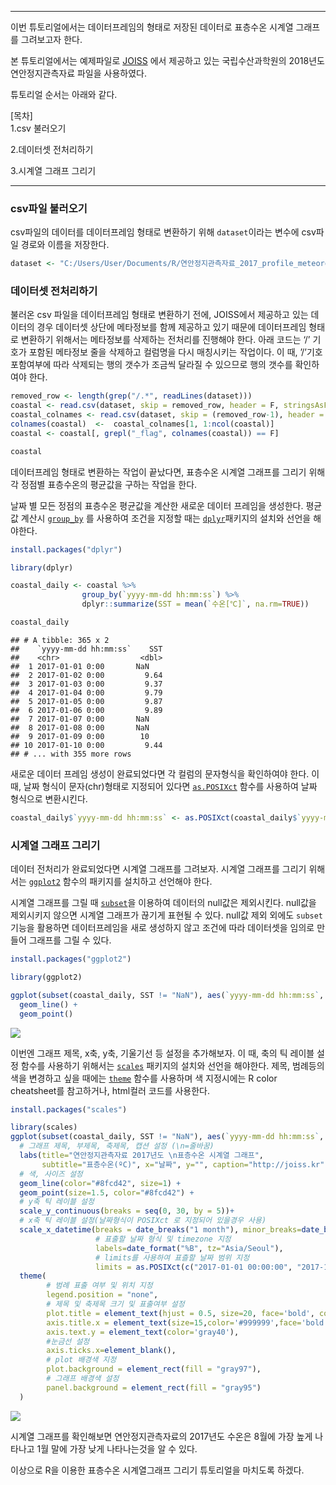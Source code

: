 ------------------------------------------------------------------------

이번 튜토리얼에서는 데이터프레임의 형태로 저장된 데이터로 표층수온
시계열 그래프를 그려보고자 한다.

본 튜토리얼에서는 예제파일로 [JOISS](http://joiss.kr) 에서 제공하고 있는
국립수산과학원의 2018년도 연안정지관측자료 파일을 사용하였다.

튜토리얼 순서는 아래와 같다.

\[목차\]  
1.csv 불러오기

2.데이터셋 전처리하기

3.시계열 그래프 그리기

------------------------------------------------------------------------

### csv파일 불러오기

csv파일의 데이터를 데이터프레임 형태로 변환하기 위해 `dataset`이라는
변수에 csv파일 경로와 이름을 저장한다.

``` r
dataset <- "C:/Users/User/Documents/R/연안정지관측자료_2017_profile_meteorological_unknown.csv" 
```

### 데이터셋 전처리하기

불러온 csv 파일을 데이터프레임 형태로 변환하기 전에, JOISS에서 제공하고
있는 데이터의 경우 데이터셋 상단에 메타정보를 함께 제공하고 있기 때문에
데이터프레임 형태로 변환하기 위해서는 메타정보를 삭제하는 전처리를
진행해야 한다. 아래 코드는 ‘/’ 기호가 포함된 메타정보 줄을 삭제하고
컬럼명을 다시 매칭시키는 작업이다. 이 때, ’/’기호 포함여부에 따라
삭제되는 행의 갯수가 조금씩 달라질 수 있으므로 행의 갯수를 확인하여야
한다.

``` r
removed_row <- length(grep("/.*", readLines(dataset)))
coastal <- read.csv(dataset, skip = removed_row, header = F, stringsAsFactors=FALSE)
coastal_colnames <- read.csv(dataset, skip = (removed_row-1), header = F, nrows = 1, as.is = T)
colnames(coastal)  <-  coastal_colnames[1, 1:ncol(coastal)]
coastal <- coastal[, grepl("_flag", colnames(coastal)) == F]
```

``` r
coastal
```

데이터프레임 형태로 변환하는 작업이 끝났다면, 표층수온 시계열 그래프를
그리기 위해 각 정점별 표층수온의 평균값을 구하는 작업을 한다.

날짜 별 모든 정점의 표층수온 평균값을 계산한 새로운 데이터 프레임을
생성한다. 평균값 계산시
[`group_by`](https://www.rdocumentation.org/packages/dplyr/versions/0.7.8/topics/group_by)
를 사용하여 조건을 지정할 때는
[`dplyr`](https://www.rdocumentation.org/packages/dbplyr/versions/1.4.2)패키지의
설치와 선언을 해야한다.

``` r
install.packages("dplyr")
```

``` r
library(dplyr)

coastal_daily <- coastal %>% 
                group_by(`yyyy-mm-dd hh:mm:ss`) %>% 
                dplyr::summarize(SST = mean(`수온[℃]`, na.rm=TRUE))

coastal_daily
```

    ## # A tibble: 365 x 2
    ##    `yyyy-mm-dd hh:mm:ss`    SST
    ##    <chr>                  <dbl>
    ##  1 2017-01-01 0:00       NaN   
    ##  2 2017-01-02 0:00         9.64
    ##  3 2017-01-03 0:00         9.37
    ##  4 2017-01-04 0:00         9.79
    ##  5 2017-01-05 0:00         9.87
    ##  6 2017-01-06 0:00         9.89
    ##  7 2017-01-07 0:00       NaN   
    ##  8 2017-01-08 0:00       NaN   
    ##  9 2017-01-09 0:00        10   
    ## 10 2017-01-10 0:00         9.44
    ## # ... with 355 more rows

새로운 데이터 프레임 생성이 완료되었다면 각 컬럼의 문자형식을 확인하여야
한다. 이때, 날짜 형식이 문자(chr)형태로 지정되어 있다면
[`as.POSIXct`](https://www.rdocumentation.org/packages/dwtools/versions/0.8.3.9/topics/as.POSIXct)
함수를 사용하여 날짜 형식으로 변환시킨다.

``` r
coastal_daily$`yyyy-mm-dd hh:mm:ss` <- as.POSIXct(coastal_daily$`yyyy-mm-dd hh:mm:ss`, format="%Y-%m-%d")
```

### 시계열 그래프 그리기

데이터 전처리가 완료되었다면 시계열 그래프를 그려보자. 시계열 그래프를
그리기 위해서는
[`ggplot2`](https://www.rdocumentation.org/packages/ggplot2/versions/3.3.0)
함수의 패키지를 설치하고 선언해야 한다.

시계열 그래프를 그릴 때
[`subset`](https://www.rdocumentation.org/packages/base/versions/3.6.2/topics/subset)을
이용하여 데이터의 null값은 제외시킨다. null값을 제외시키지 않으면 시계열
그래프가 끊기게 표현될 수 있다. null값 제외 외에도 `subset`기능을
활용하면 데이터프레임을 새로 생성하지 않고 조건에 따라 데이터셋을 임의로
만들어 그래프를 그릴 수 있다.

``` r
install.packages("ggplot2")
```

``` r
library(ggplot2)

ggplot(subset(coastal_daily, SST != "NaN"), aes(`yyyy-mm-dd hh:mm:ss`, SST)) +
  geom_line() +
  geom_point() 
```

![](images/timeseries1.png)

이번엔 그래프 제목, x축, y축, 기울기선 등 설정을 추가해보자. 이 때, 축의
틱 레이블 설정 함수를 사용하기 위해서는
[`scales`](https://www.rdocumentation.org/packages/scales/versions/0.4.1)
패키지의 설치와 선언을 해야한다. 제목, 범례등의 색을 변경하고 싶을
때에는
[`theme`](https://www.rdocumentation.org/packages/ggplot2/versions/2.0.0/topics/theme)
함수를 사용하며 색 지정시에는 R color cheatsheet를 참고하거나, html컬러
코드를 사용한다.

``` r
install.packages("scales")
```

``` r
library(scales)
ggplot(subset(coastal_daily, SST != "NaN"), aes(`yyyy-mm-dd hh:mm:ss`, SST)) +
  # 그래프 제목, 부제목, 축제목, 캡션 설정 (\n=줄바꿈)
  labs(title="연안정지관측자료 2017년도 \n표층수온 시계열 그래프", 
       subtitle="표층수온(ºC)", x="날짜", y="", caption="http://joiss.kr") +
  # 색, 사이즈 설정
  geom_line(color="#8fcd42", size=1) +
  geom_point(size=1.5, color="#8fcd42") +
  # y축 틱 레이블 설정
  scale_y_continuous(breaks = seq(0, 30, by = 5))+
  # x축 틱 레이블 설정(날짜형식이 POSIXct 로 지정되어 있을경우 사용)
  scale_x_datetime(breaks = date_breaks("1 month"), minor_breaks=date_breaks("1 month"), 
                   # 표출할 날짜 형식 및 timezone 지정
                   labels=date_format("%B", tz="Asia/Seoul"), 
                   # limits를 사용하여 표츨할 날짜 범위 지정
                   limits = as.POSIXct(c("2017-01-01 00:00:00", "2017-12-31 11:59:59")))+
  theme(
        # 범례 표출 여부 및 위치 지정
        legend.position = "none", 
        # 제목 및 축제목 크기 및 표출여부 설정
        plot.title = element_text(hjust = 0.5, size=20, face='bold', color="#018dc5"),
        axis.title.x = element_text(size=15,color='#999999',face='bold' ),
        axis.text.y = element_text(color='gray40'),
        #눈금선 설정
        axis.ticks.x=element_blank(),
        # plot 배경색 지정
        plot.background = element_rect(fill = "gray97"),
        # 그래프 배경색 설정
        panel.background = element_rect(fill = "gray95")
  )
```

![](images/timeseries2.png)

시계열 그래프를 확인해보면 연안정지관측자료의 2017년도 수온은 8월에 가장
높게 나타나고 1월 말에 가장 낮게 나타나는것을 알 수 있다.

이상으로 R을 이용한 표층수온 시계열그래프 그리기 튜토리얼을 마치도록
하겠다.

